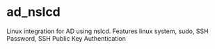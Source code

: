 # ad_nslcd
Linux integration for AD using nslcd. Features linux system, sudo, SSH Password, SSH Public Key Authentication
